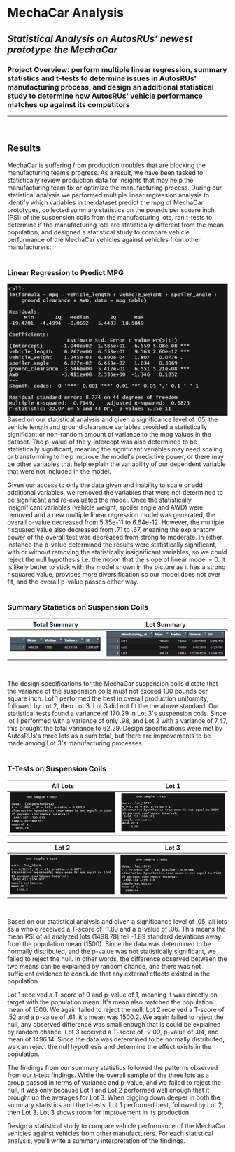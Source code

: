 # MechaCar Analysis
## *Statistical Analysis on AutosRUs’ newest prototype the MechaCar* 
### Project Overview: perform multiple linear regression, summary statistics and t-tests to determine issues in AutosRUs' manufacturing process, and design an additional statistical study to determine how AutosRUs' vehicle performance matches up against its competitors
---
</br>

## Results
MechaCar is suffering from production troubles that are blocking the manufacturing team’s progress. As a result, we have been tasked to statistically review production data for insights that may help the manufacturing team fix or optimize the manufacturing process.  During our statistical analysis we performed multiple linear regression analysis to identify which variables in the dataset predict the mpg of MechaCar prototypes, collected summary statistics on the pounds per square inch (PSI) of the suspension coils from the manufacturing lots, ran t-tests to determine if the manufacturing lots are statistically different from the mean population, and designed a statistical study to compare vehicle performance of the MechaCar vehicles against vehicles from other manufacturers:
</br>
</br>

### Linear Regression to Predict MPG

<img align="left" src="https://github.com/ajcurtis916/MechaCar_statistical_analysis/blob/main/resources/xlinear_regression.png" />

Based on our statistical analysis and given a significance level of .05, the vehicle length and ground clearance variables provided a statistically significant or non-random amount of variance to the mpg values in the dataset.  The p-value of the y-intercept was also determined to be statistically significant, meaning the significant variables may need scaling or transforming to help improve the model's predictive power, or there may be other variables that help explain the variability of our dependent variable that were not included in the model.

Given our access to only the data given and inability to scale or add additional variables, we removed the variables that were not determined to be significant and re-evaluated the model.  Once the statistically insignificant variables (vehicle weight, spoiler angle and AWD) were removed and a new multiple linear regression model was generated, the overall p-value decreased from 5.35e-11 to 6.64e-12.  However, the multiple r squared value also decreased from .71 to .67, meaning the explanatory power of the overall test was decreased from strong to moderate.  In either instance the p-value determined the results were statistically significant, with or without removing the statistically insignificant variables, so we could reject the null hypothesis i.e. the notion that the slope of linear model = 0.  It is likely better to stick with the model shown in the picture as it has a strong r squared value, provides more diversification so our model does not over fit, and the overall p-value passes either way.
</br>
</br>

### Summary Statistics on Suspension Coils

Total Summary     |  Lot Summary
:-------------------------:|:-------------------------:
<img src="https://github.com/ajcurtis916/MechaCar_statistical_analysis/blob/main/resources/xtotal_summary.png" width="400" />|<img src="https://github.com/ajcurtis916/MechaCar_statistical_analysis/blob/main/resources/xlot_summary.png" width="550"/>
</br>

The design specifications for the MechaCar suspension coils dictate that the variance of the suspension coils must not exceed 100 pounds per square inch.  Lot 1 performed the best in overall production uniformity, followed by Lot 2, then Lot 3.  Lot 3 did not fit the the above standard.  Our statistical tests found a variance of 170.29 in Lot 3's suspension coils.  Since lot 1 performed with a variance of only .98, and Lot 2 with a variance of 7.47, this brought the total variance to 62.29.  Design specifications were met by AutosRUs's three lots as a sum total, but there are improvements to be made among Lot 3's manufacturing processes. 
</br>
</br>

### T-Tests on Suspension Coils
All Lots  |   Lot 1   
:-------------------------:|:-------------------------:
<img src="https://github.com/ajcurtis916/MechaCar_statistical_analysis/blob/main/resources/xall_lots.png" width="450"/>|<img src="https://github.com/ajcurtis916/MechaCar_statistical_analysis/blob/main/resources/xlot_1.png" width="450"/>

Lot 2 |  Lot 3
:-------------------------:|:-------------------------:
<img src="https://github.com/ajcurtis916/MechaCar_statistical_analysis/blob/main/resources/xlot_2.png" width="450"/>|<img src="https://github.com/ajcurtis916/MechaCar_statistical_analysis/blob/main/resources/xlot_3.png" width="450"/>
</br> 

Based on our statistical analysis and given a significance level of .05, all lots as a whole received a T-score of -1.89 and a p-value of .06.  This means the mean PSI of all analyzed lots (1498.78) fell -1.89 standard deviations away from the population mean (1500).  Since the data was determined to be normally distributed, and the p-value was not statistically significant, we failed to reject the null.  In other words, the difference observed between the two means can be explained by random chance, and there was not sufficient evidence to conclude that any external effects existed in the population.

Lot 1 received a T-score of 0 and p-value of 1, meaning it was directly on target with the population mean.  It's mean also matched the population mean of 1500.  We again failed to reject the null.  Lot 2 received a T-score of .52 and a p-value of .61, it's mean was 1500.2.  We again failed to reject the null, any observed difference was small enough that is could be explained by random chance.  Lot 3 received a T-score of -2.09, p-value of .04, and mean of 1496.14.  Since the data was determined to be normally distributed, we can reject the null hypothesis and determine the effect exists in the population.

The findings from our summary statistics followed the patterns observed from our t-test findings.  While the overall sample of the three lots as a group passed in terms of variance and p-value, and we failed to reject the null, it was only because Lot 1 and Lot 2 performed well enough that it brought up the averages for Lot 3.  When digging down deeper in both the summary statistics and the t-tests, Lot 1 performed best, followed by Lot 2, then Lot 3.  Lot 3 shows room for improvement in its production. 




Design a statistical study to compare vehicle performance of the MechaCar vehicles against vehicles from other manufacturers. For each statistical analysis, you’ll write a summary interpretation of the findings.
